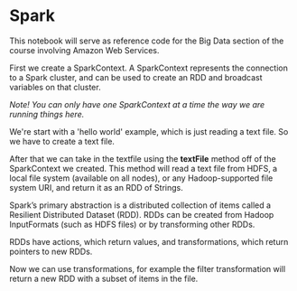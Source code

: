 # Spark
This notebook will serve as reference code for the Big Data section of the course involving Amazon Web Services. 

First we create a SparkContext. A SparkContext represents the connection to a Spark cluster, and can be used to create an RDD and broadcast variables on that cluster.

*Note! You can only have one SparkContext at a time the way we are running things here.*

We're start with a 'hello world' example, which is just reading a text file. So we have to create a text file.

After that we can take in the textfile using the **textFile** method off of the SparkContext we created. This method will read a text file from HDFS, a local file system (available on all
nodes), or any Hadoop-supported file system URI, and return it as an RDD of Strings.

Spark’s primary abstraction is a distributed collection of items called a Resilient Distributed Dataset (RDD). RDDs can be created from Hadoop InputFormats (such as HDFS files) or by transforming other RDDs. 

RDDs have actions, which return values, and transformations, which return pointers to new RDDs.

Now we can use transformations, for example the filter transformation will return a new RDD with a subset of items in the file.
